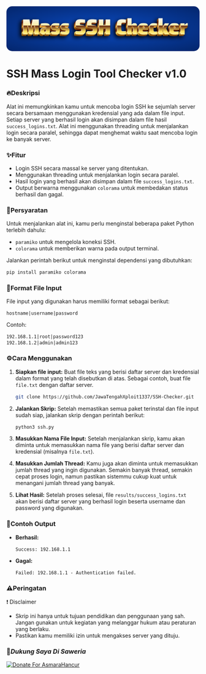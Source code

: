 <div align="center">
    <img src="Mass-SSH-Checker.png" alt="SSH Mass Login Tool" style="border-radius: 15px; max-width: 100%; height: auto;">
</div>

# SSH Mass Login Tool Checker v1.0

### 🔥Deskripsi
Alat ini memungkinkan kamu untuk mencoba login SSH ke sejumlah server secara bersamaan menggunakan kredensial yang ada dalam file input. Setiap server yang berhasil login akan disimpan dalam file hasil `success_logins.txt`. Alat ini menggunakan threading untuk menjalankan login secara paralel, sehingga dapat menghemat waktu saat mencoba login ke banyak server.

### ✨Fitur
- Login SSH secara massal ke server yang ditentukan.
- Menggunakan threading untuk menjalankan login secara paralel.
- Hasil login yang berhasil akan disimpan dalam file `success_logins.txt`.
- Output berwarna menggunakan `colorama` untuk membedakan status berhasil dan gagal.

### 🔐Persyaratan
Untuk menjalankan alat ini, kamu perlu menginstal beberapa paket Python terlebih dahulu:
- `paramiko` untuk mengelola koneksi SSH.
- `colorama` untuk memberikan warna pada output terminal.

Jalankan perintah berikut untuk menginstal dependensi yang dibutuhkan:
```bash
pip install paramiko colorama
```

### 📜Format File Input
File input yang digunakan harus memiliki format sebagai berikut:
```
hostname|username|password
```
Contoh:
```
192.168.1.1|root|password123
192.168.1.2|admin|admin123
```

### ⚙️Cara Menggunakan
1. **Siapkan file input:** 
   Buat file teks yang berisi daftar server dan kredensial dalam format yang telah disebutkan di atas. Sebagai contoh, buat file `file.txt` dengan daftar server.
   ```bash
   git clone https://github.com/JawaTengahXploit1337/SSH-Checker.git
   ```

2. **Jalankan Skrip:**
   Setelah memastikan semua paket terinstal dan file input sudah siap, jalankan skrip dengan perintah berikut:
   ```bash
   python3 ssh.py
   ```

3. **Masukkan Nama File Input:**
   Setelah menjalankan skrip, kamu akan diminta untuk memasukkan nama file yang berisi daftar server dan kredensial (misalnya `file.txt`).

4. **Masukkan Jumlah Thread:**
   Kamu juga akan diminta untuk memasukkan jumlah thread yang ingin digunakan. Semakin banyak thread, semakin cepat proses login, namun pastikan sistemmu cukup kuat untuk menangani jumlah thread yang banyak.

5. **Lihat Hasil:**
   Setelah proses selesai, file `results/success_logins.txt` akan berisi daftar server yang berhasil login beserta username dan password yang digunakan.

### 💯Contoh Output
- **Berhasil:** 
  ```
  Success: 192.168.1.1
  ```
- **Gagal:** 
  ```
  Failed: 192.168.1.1 - Authentication failed.
  ```

### ⚠️Peringatan
❗ Disclaimer
- Skrip ini hanya untuk tujuan pendidikan dan penggunaan yang sah. Jangan gunakan untuk kegiatan yang melanggar hukum atau peraturan yang berlaku.
- Pastikan kamu memiliki izin untuk mengakses server yang dituju.

### 🚀*Dukung Saya Di Saweria*

<a href="https://saweria.co/AsmaraHancur" target="_blank"><img src="https://user-images.githubusercontent.com/26188697/180601310-e82c63e4-412b-4c36-b7b5-7ba713c80380.png" alt="Donate For AsmaraHancur" height="41" width="174"></a>
